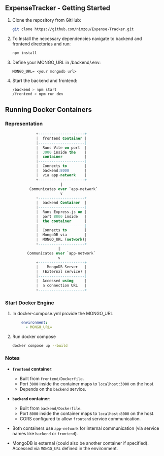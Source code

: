 ## ExpenseTracker - Getting Started

1. Clone the repository from GitHub:

   ```sh
   git clone https://github.com/nimzou/Expense-Tracker.git
   ```

2. To Install the necessary dependencies navigate to backend and frontend directories and run:

   ```sh
   npm install
   ```

4. Define your MONGO_URL in /backend/.env:

   ```env
   MONGO_URL= <your mongodb url>
   ```

5. Start the backend and frontend:

   ```sh
   /backend > npm start
   /frontend > npm run dev
   ```

## Running Docker Containers

### Representation
```sql
              +---------------------+
              |  frontend Container |
              |---------------------|
              |  Runs Vite on port  |
              |  3000 inside the    |
              |  container          |
              |---------------------|
              |  Connects to        |
              |  backend:8000       |
              |  via app-network    |
              +---------------------+
                         |
           Communicates over `app-network`
                         v
              +---------------------+
              |  backend Container  |
              |---------------------|
              |  Runs Express.js on |
              |  port 8000 inside   |
              |  the container      |
              |---------------------|
              |  Connects to        |
              |  MongoDB via        |
              |  MONGO_URL (network)|
              +---------------------+
                        |
          Communicates over `app-network`
                        v
              +---------------------+
              |    MongoDB Server   |
              |  (External service) |
              |---------------------|
              |  Accessed using     |
              |  a connection URL   |
              +---------------------+

```

### Start Docker Engine

1. In docker-compose.yml provide the MONGO_URL

   ```yml
       environment:
         - MONGO_URL=
   ```

2. Run docker compose

   ```sh
   docker compose up --build
   ```

### Notes
- **`frontend` container**:
  - Built from `frontend/Dockerfile`.
  - Port `3000` inside the container maps to `localhost:3000` on the host.
  - Depends on the `backend` service.

- **`backend` container**:
  - Built from `backend/Dockerfile`.
  - Port `8000` inside the container maps to `localhost:8000` on the host.
  - CORS configured to allow `frontend` service communication.

- Both containers use `app-network` for internal communication (via service names like `backend` or `frontend`).

- MongoDB is external (could also be another container if specified). Accessed via `MONGO_URL` defined in the environment.
